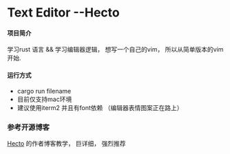 # Text Editor --Hecto

#### 项目简介
学习rust 语言 && 学习编辑器逻辑， 想写一个自己的vim， 所以从简单版本的vim开始.

#### 运行方式
+ cargo run filename
+ 目前仅支持mac环境
+ 建议使用iterm2 并且有font依赖 （编辑器表情图案正在路上）

### 参考开源博客
[Hecto](https://www.flenker.blog/categories/#hecto) 的作者博客教学， 巨详细， 强烈推荐
 
